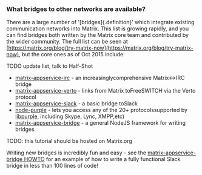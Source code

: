 ### What bridges to other networks are available?

There are a large number of '[bridges]{.definition}' which integrate existing communication networks into
Matrix. This list is growing rapidly, and you can find bridges both written by the Matrix core team
and contributed by the wider community.  The full list can be seen at
[https://matrix.org/blog/try-matrix-now](https://matrix.org/blog/try-matrix-now), but the core ones as of Oct 2015 include:

TODO update list, talk to Half-Shot

* [matrix-appservice-irc](https://github.com/matrix-org/matrix-appservice-irc) - an increasinglycomprehensive Matrix\<-\>IRC bridge
* [matrix-appservice-verto](https://github.com/matrix-org/matrix-appservice-verto) - links from Matrix toFreeSWITCH via the Verto protocol
* [matrix-appservice-slack](https://github.com/matrix-org/matrix-appservice-slack) - a basic bridge toSlack
* [node-purple](https://github.com/matrix-org/node-purple) - lets you access any of the 20+ protocolssupported by [libpurple](https://developer.pidgin.im/wiki/WhatIsLibpurple), including Skype, Lync, XMPP,etc)
* [matrix-appservice-bridge](https://github.com/matrix-org/matrix-appservice-bridge) - a general NodeJS framework for writing bridges

TODO: this tutorial should be hosted on Matrix.org

Writing new bridges is incredibly fun and easy - see the [matrix-appservice-bridge HOWTO](https://github.com/matrix-org/matrix-appservice-bridge/blob/master/HOWTO.md)
for an example of how to write a fully functional Slack bridge in less than 100 lines of code!